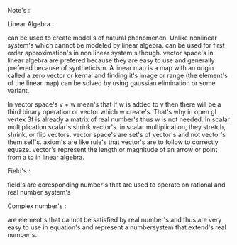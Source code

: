 Note's : 

Linear Algebra :

can be used to create model's of natural phenomenon. Unlike nonlinear system's which cannot be modeled by linear algebra. can be used for first order approximation's in non linear system's though. vector space's in linear algebra are prefered because they are easy to use and generally prefered because of syntheticism.
A linear map is a map with an origin called a zero vector or kernal and finding it's image or range (the element's of the linear map) can be solved by using gaussian elimination or some variant. 

In vector space's v + w mean's that if w is added to v then there will be a third binary operation or vector which w create's. 
That's why in open gl vertex 3f is already a matrix of real number's thus w is not needed. In scalar multiplication scalar's shrink vector's.
in scalar multiplication, they stretch, shrink, or flip vectors.
vector space's are set's of vector's and not vector's them self's.
axiom's are like rule's that vector's are to follow to correctly equaze.
vector's represent the length or magnitude of an arrow or point from a to in linear algebra.

Field's :

field's are coresponding number's that are used to operate on rational and real number system's

Complex number's :

are element's that cannot be satisfied by real number's and thus are very easy to use in equation's and represent a numbersystem that extend's real number's.
